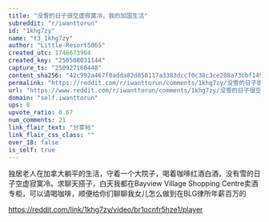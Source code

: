 ```yaml
---
title: "没雪的日子很空虚寂寞冷，我的加国生活"
subreddit: "r/iwanttorun"
id: "1khg7zy"
name: "t3_1khg7zy"
author: "Little-Resort5065"
created_utc: 1746673904
created_key: "250508031144"
capture_ts: "250927160448"
content_sha256: "42c992a467f0adda82d858117a3383dccf0c38c3ce288a73cbf1496cc593501d"
permalink: "https://reddit.com/r/iwanttorun/comments/1khg7zy/没雪的日子很空虚寂寞冷我的加国生活/"
url: "https://www.reddit.com/r/iwanttorun/comments/1khg7zy/没雪的日子很空虚寂寞冷我的加国生活/"
domain: "self.iwanttorun"
ups: 8
upvote_ratio: 0.67
num_comments: 21
link_flair_text: "分享帖"
link_flair_css_class: ""
over_18: false
is_self: true
---
```


独居老人在加拿大躺平的生活，守着一个大院子，喝着咖啡红酒白酒，没有雪的日子空虚寂寞冷。求聊天搭子，白天我都在Bayview
Village Shopping
Centre卖酒专柜，可以请喝咖啡，顺便给你们聊聊我女儿怎么做到在BLG律所年薪百万的

<https://reddit.com/link/1khg7zy/video/br1ocnfr5hze1/player>
